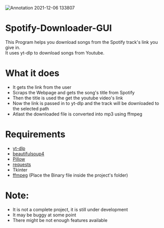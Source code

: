![Annotation 2021-12-06 133807](https://user-images.githubusercontent.com/74132905/144810108-ea6af3f3-9d7b-48c2-8ce5-945d77cf2def.png)

# Spotify-Downloader-GUI
This Program helps you download songs from the Spotify track's link you give in. <br>
It uses yt-dlp to download songs from Youtube.<br>

# What it does
  * It gets the link from the user<br>
  * Scraps the Webpage and gets the song's title from Spotify<br>
  * Then the title is used the get the youtube video's link
  * Now the link is passed in to yt-dlp and the track will be downloaded to the selected path
  * Atlast the downloaded file is converted into mp3 using ffmpeg

# Requirements
  * [yt-dlp](https://pypi.org/project/yt-dlp/)  
  * [beautifulsoup4](https://pypi.org/project/beautifulsoup4/)
  * [Pillow ](https://pypi.org/project/Pillow/)
  * [requests](https://pypi.org/project/requests/)  
  * Tkinter
  * [ffmpeg](https://ffmpeg.org/download.html) (Place the Binary file inside the project's folder)

# Note:
 * It is not a complete project, it is still under development
 * It may be buggy at some point
 * There might be not enough features available
 
